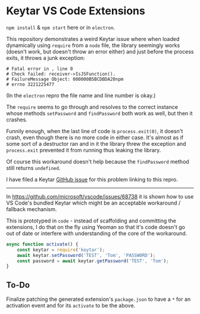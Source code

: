 # Keytar VS Code Extensions

`npm install` & `npm start` here or in `electron`.

This repository demonstrates a weird Keytar issue where when loaded dynamically
using `require` from a `node` file, the library seemingly works (doesn't work,
but doesn't throw an error either) and just before the process exits, it throws
a junk exception:

```
# Fatal error in , line 0
# Check failed: receiver->IsJSFunction().
# FailureMessage Object: 000000B5BCDBDA20npm
# errno 3221225477
```

(In the `electron` repro the file name and line number is okay.)

The `require` seems to go through and resolves to the correct instance whose
methods `setPassword` and `findPassword` both work as well, but then it crashes.

Funnily enough, when the last line of code is `process.exit(0)`, it doesn't crash,
even though there is no more code in either case. It's almost as if some sort of
a destructor ran and in it the library threw the exception and `process.exit`
prevented it from running thus leaking the library.

Of course this workaround doesn't help because the `findPassword` method still
returns `undefined`.

I have filed a Keytar [GitHub issue](https://github.com/atom/node-keytar/issues/106)
for this problem linking to this repro.

---

In https://github.com/microsoft/vscode/issues/68738 it is shown how to use VS
Code's bundled Keytar which might be an acceptable workaround / fallback mechanism.

This is prototyped in `code` - instead of scaffolding and committing the
extensions, I do that on the fly using Yeoman so that it's code doesn't go out
of date or interfere with understanding of the core of the workaround.

```js
async function activate() {
	const keytar = require('keytar');
	await keytar.setPassword('TEST', 'Tom', 'PASSW0RD');
	const password = await keytar.getPassword('TEST', 'Tom');
}
```

## To-Do

Finalize patching the generated extension's `package.json` to have a `*` for an
activation event and for its `activate` to be the above.
